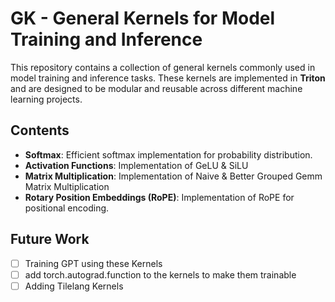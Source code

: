 # GK - General Kernels for Model Training and Inference

This repository contains a collection of general kernels commonly used in model training and inference tasks. These kernels are implemented in **Triton** and are designed to be modular and reusable across different machine learning projects.

##  Contents

- **Softmax**: Efficient softmax implementation for probability distribution.
- **Activation Functions**: Implementation of GeLU & SiLU
- **Matrix Multiplication**: Implementation of Naive & Better Grouped Gemm Matrix Multiplication
- **Rotary Position Embeddings (RoPE)**: Implementation of RoPE for positional encoding.

##  Future Work
- [ ] Training GPT using these Kernels
- [ ] add torch.autograd.function to the kernels to make them trainable
- [ ] Adding Tilelang Kernels
